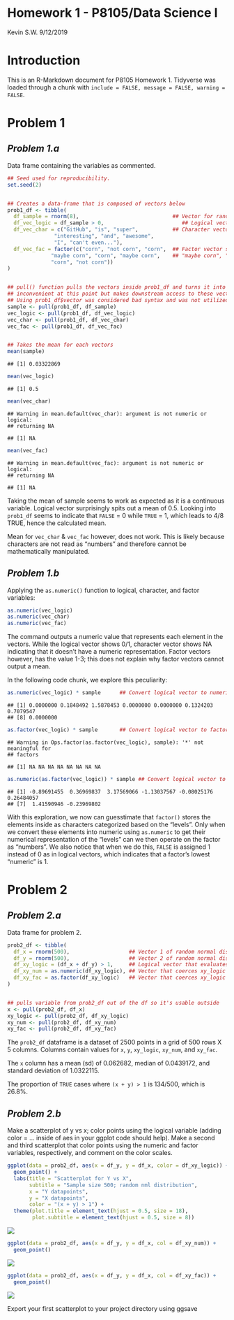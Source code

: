Homework 1 - P8105/Data Science I
================
Kevin S.W.
9/12/2019

# **Introduction**

This is an R-Markdown document for P8105 Homework 1. Tidyverse was
loaded through a chunk with `include = FALSE, message = FALSE, warning =
FALSE`.

# Problem 1

## *Problem 1.a*

Data frame containing the variables as commented.

``` r
## Seed used for reproducibility.
set.seed(2)


## Creates a data-frame that is composed of vectors below
prob1_df <- tibble(
  df_sample = rnorm(8),                              ## Vector for random normal-distributed sample of size 8
  df_vec_logic = df_sample > 0,                         ## Logical vector that evaluates if elements in sample > 0
  df_vec_char = c("GitHub", "is", "super",           ## Character vector with 8 variables ("length == 8")
               "interesting", "and", "awesome", 
               "I", "can't even..."),
  df_vec_fac = factor(c("corn", "not corn", "corn",  ## Factor vector size 8 with 3 levels: "corn", 
              "maybe corn", "corn", "maybe corn",    ## "maybe corn", "not corn"
              "corn", "not corn"))
)


## pull() function pulls the vectors inside prob1_df and turns it into usable variables outside the df. This is 
## inconvenient at this point but makes downstream access to these vectors easier. 
## Using prob1_df$vector was considered bad syntax and was not utilized
sample <- pull(prob1_df, df_sample)
vec_logic <- pull(prob1_df, df_vec_logic)
vec_char <- pull(prob1_df, df_vec_char)
vec_fac <- pull(prob1_df, df_vec_fac)


## Takes the mean for each vectors
mean(sample)
```

    ## [1] 0.03322869

``` r
mean(vec_logic)
```

    ## [1] 0.5

``` r
mean(vec_char)
```

    ## Warning in mean.default(vec_char): argument is not numeric or logical:
    ## returning NA

    ## [1] NA

``` r
mean(vec_fac)
```

    ## Warning in mean.default(vec_fac): argument is not numeric or logical:
    ## returning NA

    ## [1] NA

Taking the mean of sample seems to work as expected as it is a
continuous variable. Logical vector surprisingly spits out a mean of
0.5. Looking into `prob1_df` seems to indicate that `FALSE` = 0 while
`TRUE` = 1, which leads to 4/8 TRUE, hence the calculated mean.

Mean for `vec_char` & `vec_fac` however, does not work. This is likely
because characters are not read as “numbers” and therefore cannot be
mathematically manipulated.

## *Problem 1.b*

Applying the `as.numeric()` function to logical, character, and factor
variables:

``` r
as.numeric(vec_logic)
as.numeric(vec_char)
as.numeric(vec_fac)
```

The command outputs a numeric value that represents each element in the
vectors. While the logical vector shows 0/1, character vector shows NA
indicating that it doesn’t have a numeric representation. Factor vectors
however, has the value 1-3; this does not explain why factor vectors
cannot output a mean.

In the following code chunk, we explore this
peculiarity:

``` r
as.numeric(vec_logic) * sample      ## Convert logical vector to numeric then multiplied with sample
```

    ## [1] 0.0000000 0.1848492 1.5878453 0.0000000 0.0000000 0.1324203 0.7079547
    ## [8] 0.0000000

``` r
as.factor(vec_logic) * sample       ## Convert logical vector to factor then multiplied with sample
```

    ## Warning in Ops.factor(as.factor(vec_logic), sample): '*' not meaningful for
    ## factors

    ## [1] NA NA NA NA NA NA NA NA

``` r
as.numeric(as.factor(vec_logic)) * sample ## Convert logical vector to factor then numeric then multiplied                                                       with sample
```

    ## [1] -0.89691455  0.36969837  3.17569066 -1.13037567 -0.08025176  0.26484057
    ## [7]  1.41590946 -0.23969802

With this exploration, we now can guesstimate that `factor()` stores the
elements inside as characters categorized based on the “levels”. Only
when we convert these elements into numeric using `as.numeric` to get
their numerical representation of the “levels” can we then operate on
the factor as “numbers”. We also notice that when we do this, `FALSE` is
assigned 1 instead of 0 as in logical vectors, which indicates that a
factor’s lowest “numeric” is 1.

# Problem 2

## *Problem 2.a*

Data frame for problem 2.

``` r
prob2_df <- tibble(
  df_x = rnorm(500),                   ## Vector 1 of random normal distribution sample; size 500 
  df_y = rnorm(500),                   ## Vector 2 of random normal distribution sample; size 500 
  df_xy_logic = (df_x + df_y) > 1,     ## Logical vector that evaluates the argument x + y > 1
  df_xy_num = as.numeric(df_xy_logic), ## Vector that coerces xy_logic to be numeric vector
  df_xy_fac = as.factor(df_xy_logic)   ## Vector that coerces xy_logic to a factor vector
)


## pulls variable from prob2_df out of the df so it's usable outside
x <- pull(prob2_df, df_x)
xy_logic <- pull(prob2_df, df_xy_logic)
xy_num <- pull(prob2_df, df_xy_num)
xy_fac <- pull(prob2_df, df_xy_fac)
```

The `prob2_df` dataframe is a dataset of 2500 points in a grid of 500
rows X 5 columns. Columns contain values for `x`, `y`, `xy_logic`,
`xy_num`, and `xy_fac`.

The `x` column has a mean (sd) of 0.062682, median of 0.0439172, and
standard deviation of 1.0322115.

The proportion of `TRUE` cases where `(x + y) > 1` is 134/500, which is
26.8%.

## *Problem 2.b*

Make a scatterplot of y vs x; color points using the logical variable
(adding color = … inside of aes in your ggplot code should help). Make a
second and third scatterplot that color points using the numeric and
factor variables, respectively, and comment on the color scales.

``` r
ggplot(data = prob2_df, aes(x = df_y, y = df_x, color = df_xy_logic)) + 
  geom_point() +
  labs(title = "Scatterplot for Y vs X", 
       subtitle = "Sample size 500; random nml distribution",
       x = "Y datapoints",
       y = "X datapoints",
       color = "(x + y) > 1") +
  theme(plot.title = element_text(hjust = 0.5, size = 18),
        plot.subtitle = element_text(hjust = 0.5, size = 8))
```

![](P8105_HW1_ksw2137_files/figure-gfm/unnamed-chunk-1-1.png)<!-- -->

``` r
ggplot(data = prob2_df, aes(x = df_y, y = df_x, col = df_xy_num)) +
  geom_point()
```

![](P8105_HW1_ksw2137_files/figure-gfm/unnamed-chunk-1-2.png)<!-- -->

``` r
ggplot(data = prob2_df, aes(x = df_y, y = df_x, col = df_xy_fac)) +
  geom_point()
```

![](P8105_HW1_ksw2137_files/figure-gfm/unnamed-chunk-1-3.png)<!-- -->

Export your first scatterplot to your project directory using ggsave
